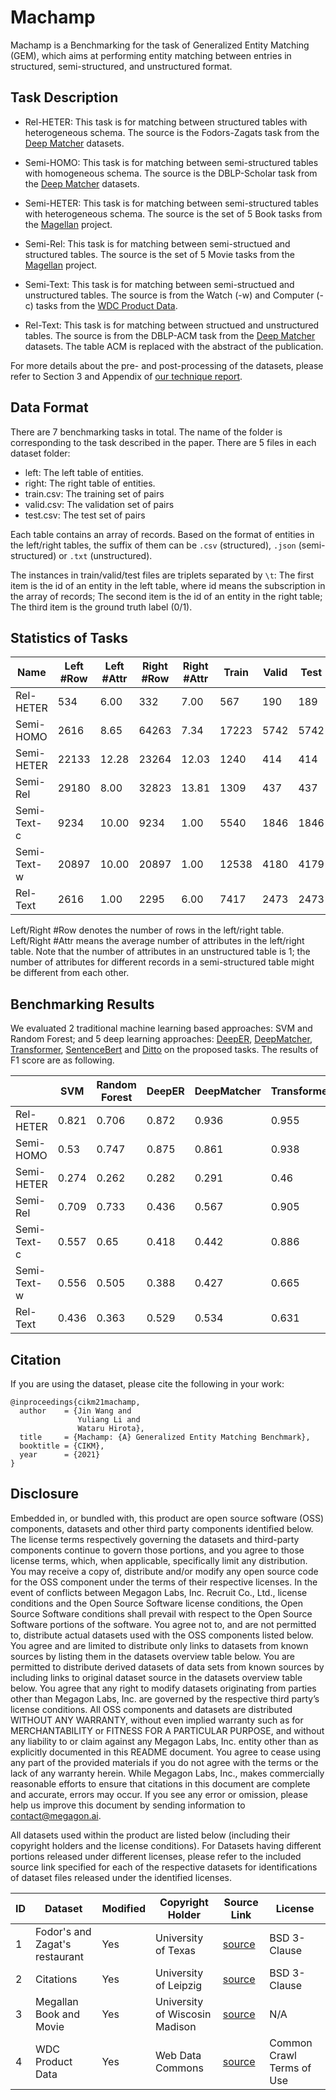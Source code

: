 # Machamp

Machamp is a Benchmarking for the task of Generalized Entity Matching (GEM), which aims at performing entity matching between entries in structured, semi-structured, and unstructured format. 

## Task Description

* Rel-HETER: This task is for matching between structured tables with heterogeneous schema. The source is the Fodors-Zagats task from the [Deep Matcher](https://github.com/anhaidgroup/deepmatcher/blob/master/Datasets.md) datasets.

* Semi-HOMO: This task is for matching between semi-structured tables with homogeneous schema. The source is the DBLP-Scholar task from the [Deep Matcher](https://github.com/anhaidgroup/deepmatcher/blob/master/Datasets.md) datasets.

* Semi-HETER: This task is for matching between semi-structured tables with heterogeneous schema. The source is the set of 5 Book tasks from the [Magellan](https://sites.google.com/site/anhaidgroup/useful-stuff/data#TOC-The-784-Data-Sets-for-EM) project.

* Semi-Rel: This task is for matching between semi-structued and structured tables. The source is the set of 5 Movie tasks from the [Magellan](https://sites.google.com/site/anhaidgroup/useful-stuff/data#TOC-The-784-Data-Sets-for-EM) project.

* Semi-Text: This task is for matching between semi-structued and unstructured tables. The source is from the Watch (-w) and Computer (-c) tasks from the [WDC Product Data](http://webdatacommons.org/largescaleproductcorpus/v2/index.html).

* Rel-Text: This task is for matching between structued and unstructured tables. The source is from the DBLP-ACM task from the [Deep Matcher](https://github.com/anhaidgroup/deepmatcher/blob/master/Datasets.md) datasets. The table ACM is replaced with the abstract of the publication.

For more details about the pre- and post-processing of the datasets, please refer to Section 3 and Appendix of [our technique report](https://arxiv.org/abs/2106.08455).

## Data Format
There are 7 benchmarking tasks in total. The name of the folder is corresponding to the task described in the paper. There are 5 files in each dataset folder:
- left: The left table of entities.
- right: The right table of entities.
- train.csv: The training set of pairs
- valid.csv: The validation set of pairs
- test.csv: The test set of pairs

Each table contains an array of records. Based on the format of entities in the left/right tables, the suffix of them can be `.csv` (structured), `.json` (semi-structured) or `.txt` (unstructured).

The instances in train/valid/test files are triplets separated by `\t`: The first item is the id of an entity in the left table, where id means the subscription in the array of records; The second item is the id of an entity in the right table; The third item is the ground truth label (0/1).

## Statistics of Tasks

| Name | Left #Row | Left #Attr | Right #Row | Right #Attr | Train | Valid | Test | % Positive |
|------|-----------|------------|------------|-------------|-------|------|-------|--------------|
| Rel-HETER | 534 | 6.00 | 332 | 7.00 | 567 | 190 | 189 | 11.63 |
| Semi-HOMO | 2616 | 8.65 | 64263 | 7.34 | 17223 | 5742 | 5742 | 18.63 |
| Semi-HETER | 22133 | 12.28 | 23264 | 12.03 | 1240 | 414 | 414 | 38.2 |
| Semi-Rel | 29180 | 8.00 | 32823 | 13.81 | 1309 | 437 | 437 | 41.64 |
| Semi-Text-c | 9234 | 10.00 | 9234 | 1.00 | 5540 | 1846 | 1846 | 11.8 |
| Semi-Text-w | 20897 | 10.00 | 20897 | 1.00 | 12538 | 4180 | 4179 | 14.07 |
| Rel-Text | 2616 | 1.00 | 2295 | 6.00 | 7417 | 2473 | 2473 | 17.96 |

Left/Right #Row denotes the number of rows in the left/right table. Left/Right #Attr means the average number of attributes in the left/right table. Note that the number of attributes in an unstructured table is 1; the number of attributes for different records in a semi-structured table might be different from each other.
## Benchmarking Results

We evaluated 2 traditional machine learning based approaches: SVM and Random Forest; and 5 deep learning approaches: [DeepER](http://www.vldb.org/pvldb/vol11/p1454-ebraheem.pdf), [DeepMatcher](https://dl.acm.org/doi/10.1145/3183713.3196926), [Transformer](https://openproceedings.org/2020/conf/edbt/paper_205.pdf), [SentenceBert](https://aclanthology.org/D19-1410.pdf) and [Ditto](http://www.vldb.org/pvldb/vol14/p50-li.pdf) on the proposed tasks. The results of F1 score are as following.

| | SVM | Random Forest | DeepER | DeepMatcher | Transformer | SentenceBert | Ditto |
|-|-----|---------------|--------|-------------|-------------|--------------|-------|
| Rel-HETER | 0.821 | 0.706 | 0.872 | 0.936 | 0.955 | 0.696 | 1.00 | 
| Semi-HOMO | 0.53 | 0.747 | 0.875 | 0.861 | 0.938 | 0.874 | 0.931 | 
| Semi-HETER | 0.274 | 0.262 | 0.282 | 0.291 | 0.46 | 0.697 | 0.616 | 
| Semi-Rel | 0.709 | 0.733 | 0.436 | 0.567 | 0.905 | 0.59 | 0.911 | 
| Semi-Text-c | 0.557 | 0.65 | 0.418 | 0.442 | 0.886 | 0.798 | 0.818 | 
| Semi-Text-w | 0.556 | 0.505 | 0.388 | 0.427 | 0.665 | 0.502 | 0.649 | 
| Rel-Text | 0.436 | 0.363 | 0.529 | 0.534 | 0.631 | 0.329 | 0.627 | 


## Citation
If you are using the dataset, please cite the following in your work:
```
@inproceedings{cikm21machamp,
  author    = {Jin Wang and
               Yuliang Li and
               Wataru Hirota},
  title     = {Machamp: {A} Generalized Entity Matching Benchmark},
  booktitle = {CIKM},
  year      = {2021}
}
```

## Disclosure

Embedded in, or bundled with, this product are open source software (OSS) components, datasets and other third party components identified below. The license terms respectively governing the datasets and third-party components continue to govern those portions, and you agree to those license terms, which, when applicable, specifically limit any distribution. You may receive a copy of, distribute and/or modify any open source code for the OSS component under the terms of their respective licenses. In the event of conflicts between Megagon Labs, Inc. Recruit Co., Ltd., license conditions and the Open Source Software license conditions, the Open Source Software conditions shall prevail with respect to the Open Source Software portions of the software. 
You agree not to, and are not permitted to, distribute actual datasets used with the OSS components listed below. You agree and are limited to distribute only links to datasets from known sources by listing them in the datasets overview table below. You are permitted to distribute derived datasets of data sets from known sources by including links to original dataset source in the datasets overview table below. You agree that any right to modify datasets originating from parties other than Megagon Labs, Inc. are governed by the respective third party’s license conditions. 
All OSS components and datasets are distributed WITHOUT ANY WARRANTY, without even implied warranty such as for MERCHANTABILITY or FITNESS FOR A PARTICULAR PURPOSE, and without any liability to or claim against any Megagon Labs, Inc. entity other than as explicitly documented in this README document. You agree to cease using any part of the provided materials if you do not agree with the terms or the lack of any warranty herein.
While Megagon Labs, Inc., makes commercially reasonable efforts to ensure that citations in this document are complete and accurate, errors may occur. If you see any error or omission, please help us improve this document by sending information to contact@megagon.ai.

All datasets used within the product are listed below (including their copyright holders and the license conditions).
For Datasets having different portions released under different licenses, please refer to the included source link specified for each of the respective datasets for identifications of dataset files released under the identified licenses.

| ID | Dataset | Modified | Copyright Holder | Source Link | License | 
|------|-----------|------------|------------|-------------|-------|
| 1 | Fodor's and Zagat's restaurant | Yes | University of Texas | [source](https://www.cs.utexas.edu/users/ml/riddle/data/restaurant.tar.gz) | BSD 3-Clause |
| 2 | Citations | Yes |  University of Leipzig | [source](https://dbs.uni-leipzig.de/en/research/projects/object_matching/fever/benchmark_datasets_for_entity_resolution) | BSD 3-Clause |
| 3 | Megallan Book and Movie | Yes | University of Wiscosin Madison | [source](https://sites.google.com/site/anhaidgroup/useful-stuff/the-magellan-data-repository) | N/A |
| 4 | WDC Product Data | Yes | Web Data Commons | [source](http://webdatacommons.org/largescaleproductcorpus/v2/index.html) | Common Crawl Terms of Use |

